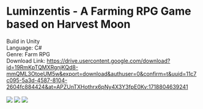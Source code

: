 # Luminzentis - A Farming RPG Game based on Harvest Moon

Build in Unity <br>
Language: C# <br>
Genre: Farm RPG <br>
Download Link: https://drive.usercontent.google.com/download?id=19RmKpTQMXRgnjKQd8-mmQML3OtoeUM5w&export=download&authuser=0&confirm=t&uuid=11c7c095-5a3d-4587-8104-2604fc884424&at=APZUnTXHothrx6pNy4X3Y3fpE0Kv:1718804639241<br>
<br>
<img src="[https://www.imghippo.com/i/3Gz6O1718849386.jpg](https://i.imghippo.com/files/3Gz6O1718849386.jpg)">
<img src="https://www.imghippo.com/i/NjGIv1718849362.jpg">
<img src="https://www.imghippo.com/i/RsjLH1718849373.jpg">
